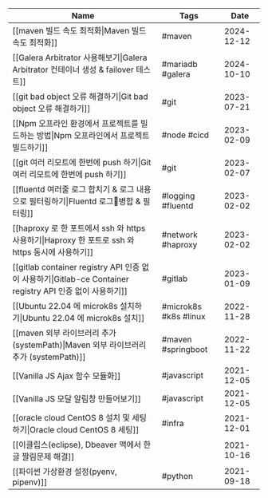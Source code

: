 <!-- QueryToSerialize: TABLE WITHOUT ID link(file.link, title) AS Name, join(file.tags, " ") as Tags, dateformat(date, "yyyy-MM-dd") as Date FROM "Publish/DevOps/ETC" WHERE draft = false SORT date DESC -->
<!-- SerializedQuery: TABLE WITHOUT ID link(file.link, title) AS Name, join(file.tags, " ") as Tags, dateformat(date, "yyyy-MM-dd") as Date FROM "Publish/DevOps/ETC" WHERE draft = false SORT date DESC -->

| Name                                                                                                            | Tags                  | Date       |
| --------------------------------------------------------------------------------------------------------------- | --------------------- | ---------- |
| [[maven 빌드 속도 최적화\|Maven 빌드 속도 최적화]]                                                      | #maven                | 2024-12-12 |
| [[Galera Arbitrator 사용해보기\|Galera Arbitrator 컨테이너 생성 & failover 테스트]]                     | #mariadb #galera      | 2024-10-10 |
| [[git bad object 오류 해결하기\|Git bad object 오류 해결하기]]                                        | #git                  | 2023-07-21 |
| [[Npm 오프라인 환경에서 프로젝트를 빌드하는 방법\|Npm 오프라인에서 프로젝트 빌드하기]]                                     | #node #cicd           | 2023-02-09 |
| [[git 여러 리모트에 한번에 push 하기\|Git 여러 리모트에 한번에 push 하기]]                                      | #git                  | 2023-02-07 |
| [[fluentd 여러줄 로그 합치기 & 로그 내용으로 필터링하기\|Fluentd 로그병합 & 필터링]]                               | #logging #fluentd     | 2023-02-02 |
| [[haproxy 로 한 포트에서 ssh 와 https 사용하기\|Haproxy 한 포트로 ssh 와 https 동시에 사용하기]]                 | #network #haproxy     | 2023-02-02 |
| [[gitlab container registry API 인증 없이 사용하기\|Gitlab-ce Container registry API 인증 없이 사용하기]] | #gitlab               | 2023-01-09 |
| [[Ubuntu 22.04 에 microk8s 설치하기\|Ubuntu 22.04 에 microk8s 설치]]                              | #microk8s #k8s #linux | 2022-11-28 |
| [[maven 외부 라이브러리 추가 (systemPath)\|Maven 외부 라이브러리 추가 (systemPath)]]                        | #maven #springboot    | 2022-11-22 |
| [[Vanilla JS Ajax 함수 모듈화]]                                        | #javascript           | 2021-12-05 |
| [[Vanilla JS 모달 알림창 만들어보기]]                                      | #javascript           | 2021-12-05 |
| [[oracle cloud CentOS 8 설치 및 세팅하기\|Oracle cloud CentOS 8 세팅]]                             | #infra                | 2021-12-01 |
| [[이클립스(eclipse), Dbeaver 맥에서 한글 짤림문제 해결]]          |                       | 2021-10-16 |
| [[파이썬 가상환경 설정(pyenv, pipenv)]]                                | #python               | 2021-09-18 |
<!-- SerializedQuery END -->

